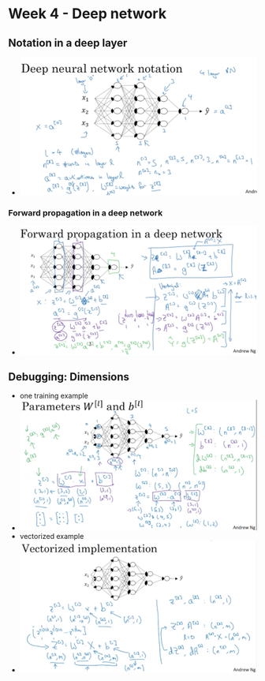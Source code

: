 # Week 4 - Deep network

## Notation in a deep layer

- ![img](https://github.com/chriseal/deep_learning_ai/blob/master/week4/deep_nn_notation.png)

### Forward propagation in a deep network

- ![img](https://github.com/chriseal/deep_learning_ai/blob/master/week4/forward_prop_deep.png)

## Debugging: Dimensions

- one training example
- ![img](https://github.com/chriseal/deep_learning_ai/blob/master/week4/dimensions_one_training_example.png)
- vectorized example
- ![img](https://github.com/chriseal/deep_learning_ai/blob/master/week4/vectorized_implementation.png)
